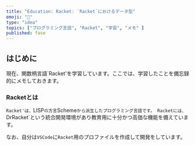 ```yaml
---
title: "Education: Racket: `Racket`におけるデータ型"
emoji: "🎾"
type: "idea"
topics: ["プログラミング言語", "Racket", "学習", "メモ" ]
published: fase
---
```


## はじめに

現在、関数柄言語`Racket'を学習しています。ここでは、学習したことを備忘録的にメモしておきます。

### Racketとは

`Racket'は、`LISP`の方言`Scheme`から派生したプログラミング言語です。
Racketには、`DrRacket`という統合開発環境があり教育用に十分かつ高価な機能を備えています。

なお、自分は`VSCode`に`Racket`用のプロファイルを作成して開発をしています。


